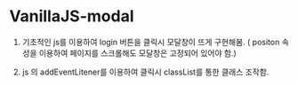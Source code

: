 # VanillaJS-modal

1. 기초적인 js를 이용하여 login 버튼을 클릭시 모달창이 뜨게 구현해봄. ( positon 속성을 이용하여 페이지를 스크롤해도 모달창은 고정되어 있어야 함.) 

2. js 의 addEventLitener를 이용하여 클릭시 classList를 통한 클래스 조작함. 

